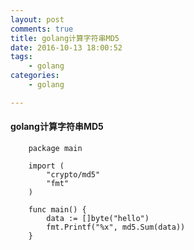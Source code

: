 ```yaml
---
layout: post
comments: true
title: golang计算字符串MD5
date: 2016-10-13 18:00:52
tags:
    - golang
categories:
    - golang

---
```


#### golang计算字符串MD5

```golang
    package main
    
    import (
        "crypto/md5"
        "fmt"
    )
    
    func main() {
        data := []byte("hello")
        fmt.Printf("%x", md5.Sum(data))
    }                        
```
                    
                    